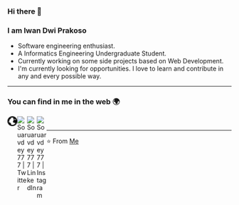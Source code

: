 ### Hi there 👋

### I am Iwan Dwi Prakoso
- Software engineering enthusiast.
- A Informatics Engineering Undergraduate Student. 
- Currently working on some side projects based on Web Development.
- I'm currently looking for opportunities. I love to learn and contribute in any and every possible way.

---

### You can find in me in the web 🌍
[<img align="left" alt="Souarvdey777" width="22px" src="https://raw.githubusercontent.com/iconic/open-iconic/master/svg/globe.svg" />][website]
[<img align="left" alt="Souarvdey777 | Twitter" width="22px" src="https://cdn.jsdelivr.net/npm/simple-icons@v3/icons/twitter.svg" />][twitter]
[<img align="left" alt="Souarvdey777 | LinkedIn" width="22px" src="https://cdn.jsdelivr.net/npm/simple-icons@v3/icons/linkedin.svg" />][linkedin]
[<img align="left" alt="Souarvdey777 | Instagram" width="22px" src="https://cdn.jsdelivr.net/npm/simple-icons@v3/icons/instagram.svg" />][instagram]

<br/>

---
⭐️ From [Me](https://github.com/iwandepe)

[website]: https://www.iwanprakoso.com/
[twitter]: https://twitter.com/iwandepee/
[instagram]: https://www.instagram.com/iwandepee/
[linkedin]: https://www.linkedin.com/in/iwan-dwi-prakoso-a38a5a189/
